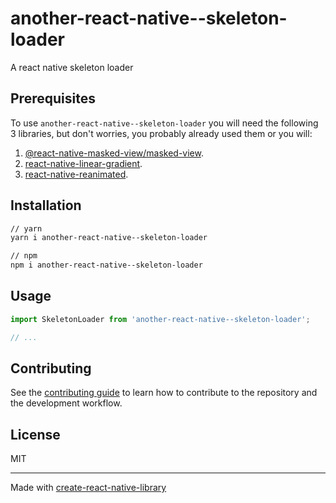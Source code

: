 # another-react-native--skeleton-loader

A react native skeleton loader

## Prerequisites
To use `another-react-native--skeleton-loader` you will need the following 3 libraries, but don't worries, you probably already used them or you will:
1. [@react-native-masked-view/masked-view](https://www.npmjs.com/package/@react-native-masked-view/masked-view).
2. [react-native-linear-gradient](https://www.npmjs.com/package/react-native-linear-gradient).
3. [react-native-reanimated](https://www.npmjs.com/package/react-native-reanimated).

## Installation

```sh
// yarn
yarn i another-react-native--skeleton-loader

// npm
npm i another-react-native--skeleton-loader
```

## Usage

```js
import SkeletonLoader from 'another-react-native--skeleton-loader';

// ...

```

## Contributing

See the [contributing guide](CONTRIBUTING.md) to learn how to contribute to the repository and the development workflow.

## License

MIT

---

Made with [create-react-native-library](https://github.com/callstack/react-native-builder-bob)
